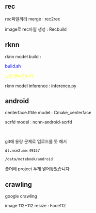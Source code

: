 ## rec

rec파일끼리 merge : rec2rec

image로 rec파일 생성 : Recbuild


## rknn

rknn model build : 

<span style="color:blue">
  
build.sh 
  
</span>

<span style="color:yellow">노란 글씨입니다.</span>

rknn model inference : inference.py

## android

centerface.tflite model : Cmake_centerface

scrfd model : ncnn-android-scrfd

</br>

git에 용량 문제로 업로드를 못 해서

```
dl.nse2.me:49157

/data/notebook/android
```

폴더에 project 두개 넣어놓았습니다


## crawling

google crawling

image 112*112 resize : Face112

